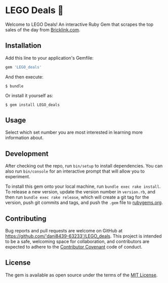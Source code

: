 # LEGO Deals 🧱

Welcome to LEGO Deals! An interactive Ruby Gem that scrapes the top sales of the day from [Bricklink.com](https://www.bricklink.com/v2/main.page).


## Installation

Add this line to your application's Gemfile:

```ruby
gem 'LEGO_deals'
```

And then execute:

    $ bundle

Or install it yourself as:

    $ gem install LEGO_deals

## Usage

Select which set number you are most interested in learning more information about.

## Development

After checking out the repo, run `bin/setup` to install dependencies. You can also run `bin/console` for an interactive prompt that will allow you to experiment.

To install this gem onto your local machine, run `bundle exec rake install`. To release a new version, update the version number in `version.rb`, and then run `bundle exec rake release`, which will create a git tag for the version, push git commits and tags, and push the `.gem` file to [rubygems.org](https://rubygems.org).

## Contributing

Bug reports and pull requests are welcome on GitHub at https://github.com/'dani8439-63233'/LEGO_deals. This project is intended to be a safe, welcoming space for collaboration, and contributors are expected to adhere to the [Contributor Covenant](http://contributor-covenant.org) code of conduct.

## License

The gem is available as open source under the terms of the [MIT License](https://opensource.org/licenses/MIT).
